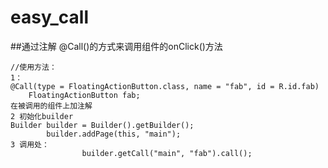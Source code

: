 # easy_call
##通过注解 @Call()的方式来调用组件的onClick()方法
```
//使用方法：
1：
@Call(type = FloatingActionButton.class, name = "fab", id = R.id.fab)
    FloatingActionButton fab;
在被调用的组件上加注解
2 初始化builder
Builder builder = Builder().getBuilder();
        builder.addPage(this, "main");
3 调用处：
                builder.getCall("main", "fab").call();

```
